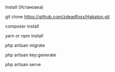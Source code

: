 Install (Установка)

git clone https://github.com/zdeadfoxx/Hakaton.git

composer install

yarn or npm install

php artisan migrate

php artisan key:generate

php artisan serve
